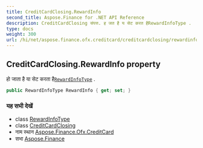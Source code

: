 ```yaml
---
title: CreditCardClosing.RewardInfo
second_title: Aspose.Finance for .NET API Reference
description: CreditCardClosing संपत्त. ह जत है य सेट करत हैRewardInfoType .
type: docs
weight: 300
url: /hi/net/aspose.finance.ofx.creditcard/creditcardclosing/rewardinfo/
---
```

## CreditCardClosing.RewardInfo property

हो जाता है या सेट करता है[`RewardInfoType`](../../../aspose.finance.ofx/rewardinfotype/) .

```csharp
public RewardInfoType RewardInfo { get; set; }
```

### यह सभी देखें

* class [RewardInfoType](../../../aspose.finance.ofx/rewardinfotype/)
* class [CreditCardClosing](../)
* नाम स्थान [Aspose.Finance.Ofx.CreditCard](../../creditcardclosing/)
* सभा [Aspose.Finance](../../../)


